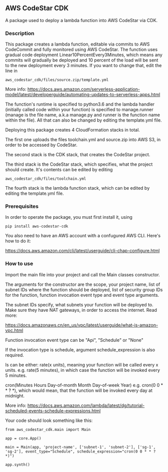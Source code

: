 ## AWS CodeStar CDK
A package used to deploy a lambda function into AWS CodeStar via CDK.

### Description

This package creates a lambda function, editable via commits to AWS CodeCommit and fully monitored using AWS CodeStar.
The function uses gradual code deployment Linear10PercentEvery3Minutes, which means any commits will gradually be deployed and 10 percent of the load will be sent to the new deployment every 3 minutes. If you want to change that, edit the line in 

```aws_codestar_cdk/files/source.zip/template.yml```

More info:
https://docs.aws.amazon.com/serverless-application-model/latest/developerguide/automating-updates-to-serverless-apps.html

The function's runtime is specified to python3.6 and the lambda handler (initially called code within your function) is specified to manage.runner (manage is the file name, a.k.a manage.py and runner is the function name within the file).
All that can also be changed by editing the template.yml file.

Deploying this package creates 4 CloudFormation stacks in total.

The first one uploads the files toolchain.yml and source.zip into AWS S3, in order to be accessed by CodeStar.

The second stack is the CDK stack, that creates the CodeStar project.

The third stack is the CodeStar stack, which specifies, what the project should create. It's contents can be edited by editing

```aws_codestar_cdk/files/toolchain.yml``` 

The fourth stack is the lambda function stack, which can be edited by editing the template.yml file.

### Prerequisites

In order to operate the package, you must first install it, using
 
```pip install aws-codestar-cdk```

You also need to have an AWS account with a confugured AWS CLI. Here's how to do it:

https://docs.aws.amazon.com/cli/latest/userguide/cli-chap-configure.html

### How to use

Import the main file into your project and call the Main classes constructor.

The arguments for the constructor are the scope, your project name, list of subnet IDs where the function should be deployed, list of security group IDs for the function, function invocation event type and event type arguments.

The subnet IDs specify, what subnets your function will be deployed to. Make sure they have NAT gateways, in order to access the internet. Read more:

https://docs.amazonaws.cn/en_us/vpc/latest/userguide/what-is-amazon-vpc.html

Function invocation event type can be "Api", "Schedule" or "None"

If the invocation type is schedule, argument schedule_expression is also required.

Is can be either:
rate(x units), meaning your function will be called every x units.
e.g. rate(5 minutes), in which case the function will be invoked every 5 minutes.

cron(Minutes Hours Day-of-month Month Day-of-week Year)
e.g. cron(0 0 * * ? *), which would mean, that the function will be invoked every day at midnight.

More info: https://docs.aws.amazon.com/lambda/latest/dg/tutorial-scheduled-events-schedule-expressions.html

Your code should look something like this:
```from aws_cdk import core
from aws_codestar_cdk.main import Main

app = core.App()

main = Main(app, 'project-name', ['subnet-1', 'subnet-2'], ['sg-1', 'sg-2'], event_type="Schedule", schedule_expression="cron(0 0 * * ? *)")

app.synth()
```
